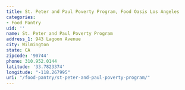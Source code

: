 ```yaml
---
title: St. Peter and Paul Poverty Program, Food Oasis Los Angeles
categories:
- Food Pantry
uid: ''
name: St. Peter and Paul Poverty Program
address_1: 943 Lagoon Avenue
city: Wilmington
state: CA
zipcode: '90744'
phone: 310.952.0144
latitude: '33.7823374'
longitude: "-118.267995"
uri: "/food-pantry/st-peter-and-paul-poverty-program/"
---
```


